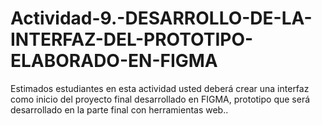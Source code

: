 # Actividad-9.-DESARROLLO-DE-LA-INTERFAZ-DEL-PROTOTIPO-ELABORADO-EN-FIGMA
Estimados estudiantes en esta actividad usted deberá crear una interfaz como inicio del proyecto final desarrollado en FIGMA, prototipo que será desarrollado en la parte final con herramientas web..
